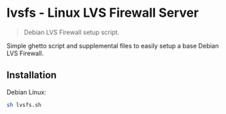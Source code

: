 # lvsfs - Linux LVS Firewall Server
> Debian LVS Firewall setup script.

Simple ghetto script and supplemental files to easily setup a base Debian LVS Firewall.


## Installation

Debian Linux:

```sh
sh lvsfs.sh
```
